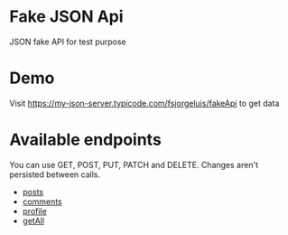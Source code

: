 # Fake JSON Api
JSON fake API for test purpose

# Demo

Visit https://my-json-server.typicode.com/fsjorgeluis/fakeApi to get data

# Available endpoints

You can use GET, POST, PUT, PATCH and DELETE. Changes aren't persisted between calls.

* [posts](https://my-json-server.typicode.com/fsjorgeluis/fakeApi/posts)
* [comments](https://my-json-server.typicode.com/fsjorgeluis/fakeApi/comments)
* [profile](https://my-json-server.typicode.com/fsjorgeluis/fakeApi/profile)
* [getAll](https://my-json-server.typicode.com/fsjorgeluis/fakeApi)
